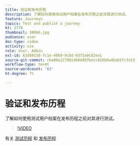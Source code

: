 ```yaml
---
title: 验证和发布历程
description: 了解如何使用测试用户档案在发布历程之前对其进行测试。
feature: Journeys
topics: Test and publish a journey
kt: 2778
thumbnail: 30066.jpg
audience: user
doc-type: video
activity: use
role: User, Admin
exl-id: 63d89150-7c1e-4869-9c8d-0371e0c82ee1
source-git-commit: cba80e227001486dd97becc826b0a45ab5fc3c53
workflow-type: tm+mt
source-wordcount: '63'
ht-degree: 7%

---
```


# 验证和发布历程

了解如何使用测试用户档案在发布历程之前对其进行测试。

>[!VIDEO](https://video.tv.adobe.com/v/30066?quality=12&learn=on)

有关 [测试历程](https://experienceleague.adobe.com/docs/journeys/using/building-journeys/testing-the-journey.html)
和 [发布历程](https://experienceleague.adobe.com/docs/journeys/using/building-journeys/publishing-the-journey.html)
